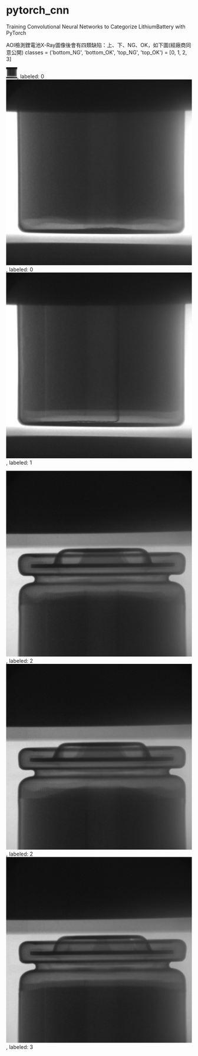 # pytorch_cnn
Training Convolutional Neural Networks to Categorize LithiumBattery with PyTorch

AOI檢測鋰電池X-Ray圖像後會有四類缺陷：上、下、NG、OK，如下圖(經廠商同意公開)
classes = ('bottom_NG', 'bottom_OK', 'top_NG', 'top_OK') = [0, 1, 2, 3]

<img alt="bottom_NG-0" src="https://github.com/dvsseed/pytorch_cnn/blob/master/bottom_NG_0.bmp" width="30" height="30">, labeled: 0
![bottom_NG-1](https://github.com/dvsseed/pytorch_cnn/blob/master/bottom_NG_1.bmp), labeled: 0
![bottom_OK-0](https://github.com/dvsseed/pytorch_cnn/blob/master/bottom_OK_0.bmp), labeled: 1

![top_NG-0](https://github.com/dvsseed/pytorch_cnn/blob/master/top_NG_0.bmp), labeled: 2
![top_NG-1](https://github.com/dvsseed/pytorch_cnn/blob/master/top_NG_1.bmp), labeled: 2
![top_OK-0](https://github.com/dvsseed/pytorch_cnn/blob/master/top_OK_0.bmp), labeled: 3

